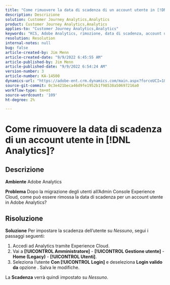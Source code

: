 ```yaml
---
title: "Come rimuovere la data di scadenza di un account utente in [!DNL Analytics]?"
description: Descrizione
solution: Customer Journey Analytics,Analytics
product: Customer Journey Analytics,Analytics
applies-to: "Customer Journey Analytics,Analytics"
keywords: "KCS, Adobe Analytics, rimozione, data di scadenza, account utente, gestione utenti di Analytics"
resolution: Resolution
internal-notes: null
bug: false
article-created-by: Jim Menn
article-created-date: "9/9/2022 6:45:55 AM"
article-published-by: Jim Menn
article-published-date: "9/9/2022 6:54:24 AM"
version-number: 3
article-number: KA-14500
dynamics-url: "https://adobe-ent.crm.dynamics.com/main.aspx?forceUCI=1&pagetype=entityrecord&etn=knowledgearticle&id=1876390b-0b30-ed11-9db1-0022480866ad"
source-git-commit: 0c3e421beca46d9fe1952b1f98538a50697216a0
workflow-type: tm+mt
source-wordcount: '109'
ht-degree: 2%

---
```


# Come rimuovere la data di scadenza di un account utente in [!DNL Analytics]?

## Descrizione


<b>Ambiente</b>
Adobe Analytics

<b>Problema</b>
Dopo la migrazione degli utenti all’Admin Console Experience Cloud, come può essere rimossa la data di scadenza per un account utente in Adobe Analytics?


## Risoluzione


<b>Soluzione</b>
Per impostare la scadenza dell’utente su *Nessuno*, segui i passaggi seguenti:

1. Accedi ad Analytics tramite Experience Cloud.
2. Vai a <b>[!UICONTROL Amministratore]</b> - <b>[!UICONTROL Gestione utente]</b> - <b>Home (Legacy)</b> - <b>[!UICONTROL Utenti]</b>.
3. Seleziona l’utente  <b>Con [!UICONTROL Login]</b> e deseleziona <b>Login valido da</b> opzione . Salva le modifiche.


La <b>Scadenza</b> verrà quindi impostato su *Nessuno*.
